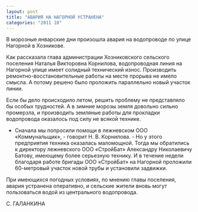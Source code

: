 ```yaml
---
layout: post
title: "АВАРИЯ НА НАГОРНОЙ УСТРАНЕНА"
categories: "2011 10"
---
```


В морозные январские дни произошла авария на водопроводе по улице Нагорной в Хозникове.

Как рассказала глава  администрации Хозниковского сельского поселения Наталья Викторовна Корнилова,  водопроводная линия на Нагорной улице имеет солидный технический износ.  Производить ремонтно-восстановительные работы на месте прорыва не имело смысла.  А потому решено было проложить параллельно новый участок линии.

Если бы дело происходило  летом, решить проблему не представляло бы особых трудностей. А в зимние морозы  земля довольно сильно промерзла, и производить земляные работы для прокладки  водопровода оказалось под силу не всякой технике.

- Сначала мы попросили помощи  в лежневском ООО «Коммунальщик», - говорит Н. В. Корнилова. - Но у этого  предприятия техника оказалась маломощной. Тогда мы обратились к директору лежневского  ООО «СтройБат» Александру Николаевичу Батову, имеющему более серьезную технику.  И в течение недели благодаря работе бригады ООО «СтройБат» на Нагорной  проложили 60-метровый участок новой трубы и установили задвижки.

При имеющихся погодных  условиях, по мнению главы поселения, авария устранена оперативно, и сельские  жители вновь могут пользоваться водой из центрального водопровода.

С. ГАЛАНКИНА


